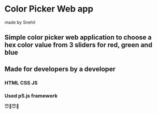 # Color Picker Web app
made by Snehil

## Simple color picker web application to choose a hex color value from 3 sliders for red, green and blue

## Made for developers by a developer

### HTML CSS JS
### Used p5.js framework

😇🤠😇🤠